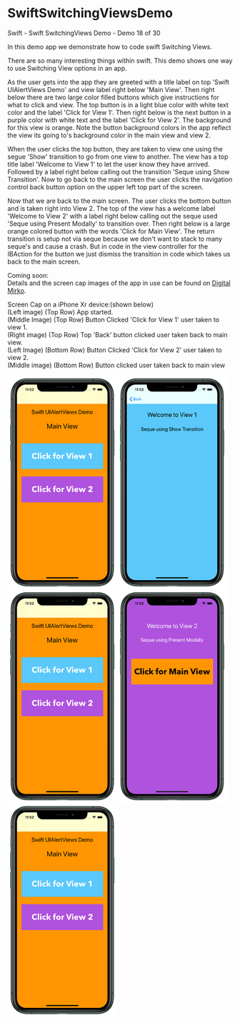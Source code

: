 # SwiftSwitchingViewsDemo
Swift - Swift SwitchingViews Demo - Demo 18 of 30

In this demo app we demonstrate how to code swift Switching Views.

There are so many interesting things within swift. This demo shows one way to use Switching View options in an app.

As the user gets into the app they are greeted with a title label on top 'Swift UIAlertViews Demo' and view label right below
'Main View'. Then right below there are two large color filled buttons which give instructions for what to click and view. The top 
button is in a light blue color with white text color and the label 'Click for View 1'. Then right below is the next button
in a purple color with white text and the label 'Click for View 2'. The background for this view is orange. Note the 
button background colors in the app reflect the view its going to's background color in the main view and view 2.

When the user clicks the top button, they are taken to view one using the segue 'Show' transition to go from one view to
another. The view has a top title label 'Welcome to View 1' to let the user know they have arrived. Followed by a label
right below calling out the transition 'Seque using Show Transition'. Now to go back to the main screen the user clicks
the navigation control back button option on the upper left top part of the screen.

Now that we are back to the main screen. The user clicks the bottom button and is taken right into View 2. The top of the view
has a welcome label 'Welcome to View 2' with a label right below calling out the seque used 'Seque using Present Modally' to
transition over. Then right below is a large orange colored button with the words 'Click for Main View'. The return transition
is setup not via seque because we don't want to stack to many seque's and cause a crash. But in code in the view controller
for the IBAction for the button we just dismiss the transition in code which takes us back to the main screen.
        
Coming soon:<br>
Details and the screen cap images of the app in use can be found on <a href="http://digitalmirko.com/iOSApps.html">Digital Mirko</a>.

Screen Cap on a iPhone Xr device:(shown below)</br>
(Left image) (Top Row) App started.<br>
(Middle Image) (Top Row) Button Clicked 'Click for View 1' user taken to view 1.<br>
(Right image) (Top Row) Top 'Back' button clicked user taken back to main view.<br>
(Left Image) (Bottom Row) Button Clicked 'Click for View 2' user taken to view 2.<br>
(Middle image) (Bottom Row) Button clicked user taken back to main view<br>
<p>
  <img align="left" src="https://github.com/digitalMirko/SwiftSwitchingViewsDemo/blob/master/githubSwiftSwitchingViewsDemo01.jpg?raw=true" width="246"/>
  <img align="left" src="https://github.com/digitalMirko/SwiftSwitchingViewsDemo/blob/master/githubSwiftSwitchingViewsDemo02.jpg?raw=true" width="246"/>
  <img align="left" src="https://github.com/digitalMirko/SwiftSwitchingViewsDemo/blob/master/githubSwiftSwitchingViewsDemo03.jpg?raw=true" width="246"/>
  <img align="left" src="https://github.com/digitalMirko/SwiftSwitchingViewsDemo/blob/master/githubSwiftSwitchingViewsDemo04.jpg?raw=true" width="246"/>
  <img align="left" src="https://github.com/digitalMirko/SwiftSwitchingViewsDemo/blob/master/githubSwiftSwitchingViewsDemo05.jpg?raw=true" width="246"/>
  
</p>
